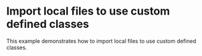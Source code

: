 # Import local files to use custom defined classes

This example demonstrates how to import local files to use custom defined classes.
